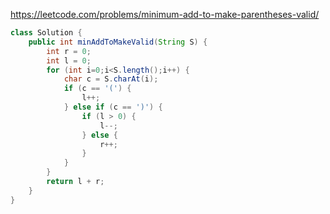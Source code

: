 https://leetcode.com/problems/minimum-add-to-make-parentheses-valid/

```java
class Solution {
    public int minAddToMakeValid(String S) {
        int r = 0;
        int l = 0;
        for (int i=0;i<S.length();i++) {
            char c = S.charAt(i);
            if (c == '(') {
                l++;
            } else if (c == ')') {
                if (l > 0) {
                    l--;   
                } else {
                    r++;
                }
            }
        }
        return l + r;
    }
}
```
